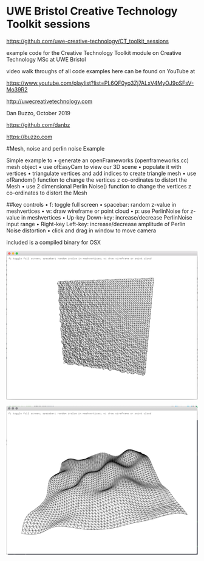 # UWE Bristol Creative Technology Toolkit sessions

https://github.com/uwe-creative-technology/CT_toolkit_sessions


example code for the Creative Technology Toolkit module on Creative Technology MSc at UWE Bristol

video walk throughs of all code examples here can be found on YouTube at

https://www.youtube.com/playlist?list=PL6QF0yo3Zj7ALxV4MyOJ9oSFsV-Mo39R2



http://uwecreativetechnology.com

Dan Buzzo, October 2019

https://github.com/danbz

https://buzzo.com

#Mesh, noise and perlin noise Example

Simple example to
• generate an openFrameworks (openframeworks.cc) mesh object
• use ofEasyCam to view our 3D scene
• populate it with vertices
• triangulate vertices and add indices to create triangle mesh
• use ofRandom() function to change the vertices z co-ordinates to distort the Mesh
• use 2 dimensional Perlin Noise() function to change the vertices z co-ordinates to distort the Mesh
 
##key controls
• f: toggle full screen 
• spacebar: random z-value in meshvertices
• w: draw wireframe or point cloud 
• p: use PerlinNoise for z-value in meshvertices
• Up-key Down-key: increase/decrease PerlinNoise input range 
• Right-key Left-key: increase/decrease amplitude of Perlin Noise distortion 
• click and drag in window to move camera

included is a compiled binary for OSX

![screenshot](mesh-example-screenshot.png)

![screenshot](mesh-example-screenshot2.png)